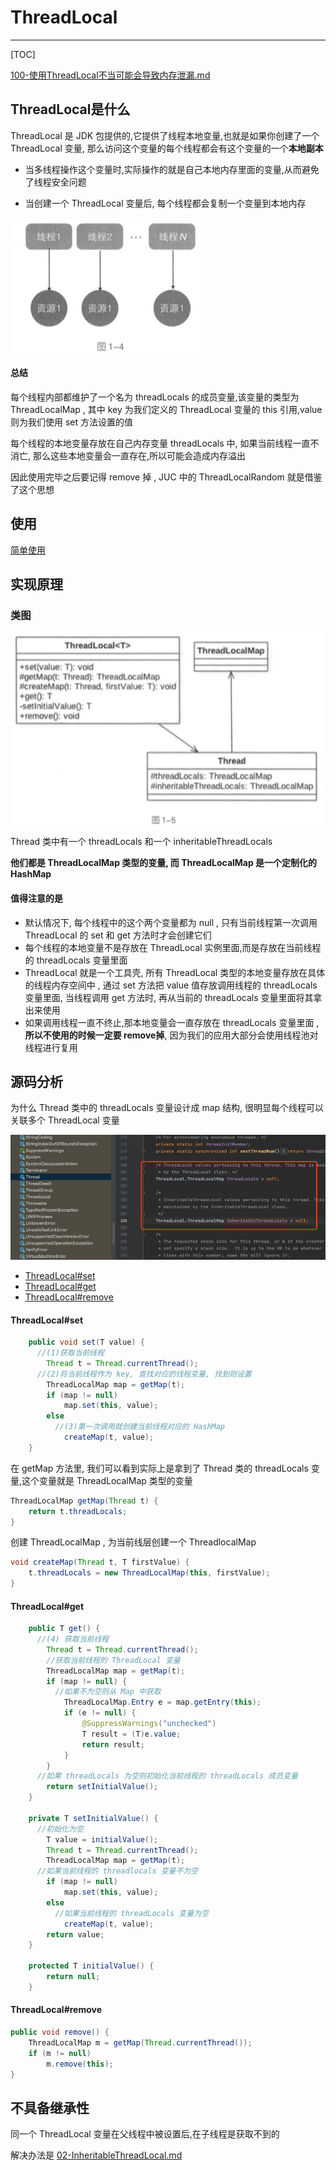 # ThreadLocal

---

[TOC]

 [100-使用ThreadLocal不当可能会导致内存泄漏.md](../15-并发编程实战/100-使用ThreadLocal不当可能会导致内存泄漏.md) 

## ThreadLocal是什么

ThreadLocal 是 JDK 包提供的,它提供了线程本地变量,也就是如果你创建了一个 ThreadLocal 变量, 那么访问这个变量的每个线程都会有这个变量的一个**本地副本**

- 当多线程操作这个变量时,实际操作的就是自己本地内存里面的变量,从而避免了线程安全问题

- 当创建一个 ThreadLocal 变量后, 每个线程都会复制一个变量到本地内存

![image-20200720075559520](../../../assets/image-20200720075559520.png)

#### 总结

每个线程内部都维护了一个名为 threadLocals 的成员变量,该变量的类型为 ThreadLocalMap , 其中 key 为我们定义的 ThreadLocal 变量的 this 引用,value 则为我们使用 set 方法设置的值

每个线程的本地变量存放在自己内存变量 threadLocals 中, 如果当前线程一直不消亡, 那么这些本地变量会一直存在,所以可能会造成内存溢出

因此使用完毕之后要记得 remove 掉 , JUC 中的 ThreadLocalRandom 就是借鉴了这个思想

## 使用

 [简单使用](../08-Java并发容器和框架/07-ThreadLocal.md) 

## 实现原理

### 类图

![image-20200720075713219](../../../assets/image-20200720075713219.png)

Thread 类中有一个 threadLocals 和一个 inheritableThreadLocals

**他们都是 ThreadLocalMap 类型的变量, 而 ThreadLocalMap 是一个定制化的 HashMap**

#### 值得注意的是

- 默认情况下, 每个线程中的这个两个变量都为 null , 只有当前线程第一次调用 ThreadLocal 的 set 和 get 方法时才会创建它们
- 每个线程的本地变量不是存放在 ThreadLocal 实例里面,而是存放在当前线程的 threadLocals 变量里面
- ThreadLocal 就是一个工具壳, 所有 ThreadLocal 类型的本地变量存放在具体的线程内存空间中 , 通过 set 方法把 value 值存放调用线程的 threadLocals 变量里面, 当线程调用 get 方法时, 再从当前的 threadLocals 变量里面将其拿出来使用
- 如果调用线程一直不终止,那本地变量会一直存放在 threadLocals 变量里面 , **所以不使用的时候一定要 remove掉**, 因为我们的应用大部分会使用线程池对线程进行复用

## 源码分析

为什么 Thread 类中的 threadLocals 变量设计成 map 结构, 很明显每个线程可以关联多个 ThreadLocal 变量

![image-20200720080520791](../../../assets/image-20200720080520791.png)

- [ThreadLocal#set](#ThreadLocal#set)
- [ThreadLocal#get](#ThreadLocal#get)
- [ThreadLocal#remove](#ThreadLocal#remove)

#### ThreadLocal#set

```java
    public void set(T value) {
      //(1)获取当前线程
        Thread t = Thread.currentThread();
      //(2)将当前线程作为 key, 查找对应的线程变量, 找到则设置
        ThreadLocalMap map = getMap(t);
        if (map != null)
            map.set(this, value);
        else
          //(3)第一次调用就创建当前线程对应的 HashMap
            createMap(t, value);
    }
```

在 getMap 方法里, 我们可以看到实际上是拿到了 Thread 类的 threadLocals 变量,这个变量就是 ThreadLocalMap 类型的变量

```java
ThreadLocalMap getMap(Thread t) {
    return t.threadLocals;
}
```

创建 ThreadLocalMap , 为当前线层创建一个 ThreadlocalMap

```java
void createMap(Thread t, T firstValue) {
    t.threadLocals = new ThreadLocalMap(this, firstValue);
}
```

#### ThreadLocal#get

```java
    public T get() {
      //(4) 获取当前线程
        Thread t = Thread.currentThread();
     	//获取当前线程的 ThreadLocal 变量
        ThreadLocalMap map = getMap(t);
        if (map != null) {
          //如果不为空则从 Map 中获取
            ThreadLocalMap.Entry e = map.getEntry(this);
            if (e != null) {
                @SuppressWarnings("unchecked")
                T result = (T)e.value;
                return result;
            }
        }
      //如果 threadLocals 为空则初始化当前线程的 threadLocals 成员变量
        return setInitialValue();
    }

    private T setInitialValue() {
      //初始化为空
        T value = initialValue();
        Thread t = Thread.currentThread();
        ThreadLocalMap map = getMap(t);
      //如果当前线程的 threadlocals 变量不为空
        if (map != null)
            map.set(this, value);
        else
          //如果当前线程的 threadLocals 变量为空
            createMap(t, value);
        return value;
    }

    protected T initialValue() {
        return null;
    }
```

#### ThreadLocal#remove

```java
public void remove() {
    ThreadLocalMap m = getMap(Thread.currentThread());
    if (m != null)
        m.remove(this);
}
```

## 不具备继承性

同一个 ThreadLocal 变量在父线程中被设置后,在子线程是获取不到的

解决办法是 [02-InheritableThreadLocal.md](02-InheritableThreadLocal.md) 